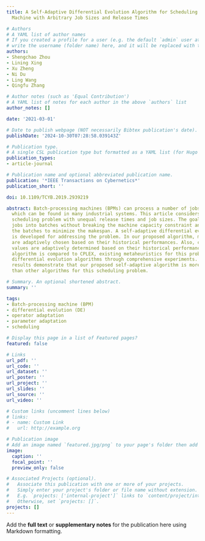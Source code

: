```yaml
---
title: A Self-Adaptive Differential Evolution Algorithm for Scheduling a Single Batch-Processing
  Machine with Arbitrary Job Sizes and Release Times

# Authors
# A YAML list of author names
# If you created a profile for a user (e.g. the default `admin` user at `content/authors/admin/`), 
# write the username (folder name) here, and it will be replaced with their full name and linked to their profile.
authors:
- Shengchao Zhou
- Lining Xing
- Xu Zheng
- Ni Du
- Ling Wang
- Qingfu Zhang

# Author notes (such as 'Equal Contribution')
# A YAML list of notes for each author in the above `authors` list
author_notes: []

date: '2021-03-01'

# Date to publish webpage (NOT necessarily Bibtex publication's date).
publishDate: '2024-10-30T07:28:58.039143Z'

# Publication type.
# A single CSL publication type but formatted as a YAML list (for Hugo requirements).
publication_types:
- article-journal

# Publication name and optional abbreviated publication name.
publication: '*IEEE Transactions on Cybernetics*'
publication_short: ''

doi: 10.1109/TCYB.2019.2939219

abstract: Batch-processing machines (BPMs) can process a number of jobs at a time,
  which can be found in many industrial systems. This article considers a single BPM
  scheduling problem with unequal release times and job sizes. The goal is to assign
  jobs into batches without breaking the machine capacity constraint and then sort
  the batches to minimize the makespan. A self-adaptive differential evolution algorithm
  is developed for addressing the problem. In our proposed algorithm, mutation operators
  are adaptively chosen based on their historical performances. Also, control parameter
  values are adaptively determined based on their historical performances. Our proposed
  algorithm is compared to CPLEX, existing metaheuristics for this problem and conventional
  differential evolution algorithms through comprehensive experiments. The experimental
  results demonstrate that our proposed self-adaptive algorithm is more effective
  than other algorithms for this scheduling problem.

# Summary. An optional shortened abstract.
summary: ''

tags:
- Batch-processing machine (BPM)
- differential evolution (DE)
- operator adaptation
- parameter adaptation
- scheduling

# Display this page in a list of Featured pages?
featured: false

# Links
url_pdf: ''
url_code: ''
url_dataset: ''
url_poster: ''
url_project: ''
url_slides: ''
url_source: ''
url_video: ''

# Custom links (uncomment lines below)
# links:
# - name: Custom Link
#   url: http://example.org

# Publication image
# Add an image named `featured.jpg/png` to your page's folder then add a caption below.
image:
  caption: ''
  focal_point: ''
  preview_only: false

# Associated Projects (optional).
#   Associate this publication with one or more of your projects.
#   Simply enter your project's folder or file name without extension.
#   E.g. `projects: ['internal-project']` links to `content/project/internal-project/index.md`.
#   Otherwise, set `projects: []`.
projects: []
---
```


Add the **full text** or **supplementary notes** for the publication here using Markdown formatting.
